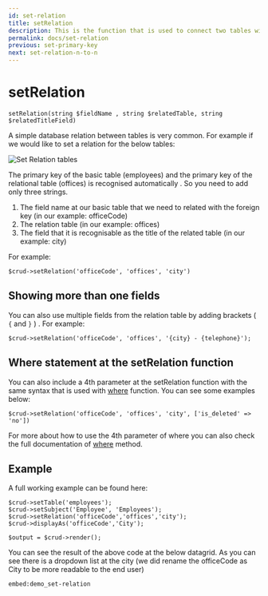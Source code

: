 ```yaml
---
id: set-relation
title: setRelation
description: This is the function that is used to connect two tables with a 1 to n (1:n) relation.
permalink: docs/set-relation
previous: set-primary-key
next: set-relation-n-to-n
---
```


# setRelation

<pre><code class="language-php">setRelation(string $fieldName , string $relatedTable, string $relatedTitleField)</code></pre>
A simple database relation between tables is very common. For example if we would like to set a relation for the below tables:

<img src="/uploads/documentation/relation-example.png" alt="Set Relation tables" />

The primary key of the basic table (employees) and the primary key of the relational table (offices) is recognised automatically . So you need to add only three strings.
<ol>
 	<li>The field name at our basic table that we need to related with the foreign key (in our example: officeCode)</li>
 	<li>The relation table (in our example: offices)</li>
 	<li>The field that it is recognisable as the title of the related table (in our example: city)</li>
</ol>
For example:
<pre><code class="language-php">$crud-&gt;setRelation('officeCode', 'offices', 'city')</code></pre>

<h2 id="more-than-one">Showing more than one fields</h2>

You can also use multiple fields from the relation table by adding brackets ( <code>{</code> and <code>}</code> ) . For example:

<pre><code class="language-php">$crud->setRelation('officeCode', 'offices', '{city} - {telephone}');</code></pre>

<h2 id="where-statement">Where statement at the setRelation function</h2>

You can also include a 4th parameter at the setRelation function with the same syntax that is used with [where](/docs/where) function. You can see some examples below:

<pre><code class="language-php">$crud-&gt;setRelation('officeCode', 'offices', 'city', ['is_deleted' => 'no'])</code></pre>

For more about how to use the 4th parameter of where you can also check the full documentation of [where](/docs/where) method.

## Example

A full working example can be found here:
<pre><code class="language-php">$crud-&gt;setTable('employees');
$crud-&gt;setSubject('Employee', 'Employees');
$crud-&gt;setRelation('officeCode','offices','city');
$crud-&gt;displayAs('officeCode','City');

$output = $crud-&gt;render();</code></pre>
You can see the result of the above code at the below datagrid. As you can see there is a dropdown list at the city (we did rename the officeCode as City to be more readable to the end user)

`embed:demo_set-relation`
